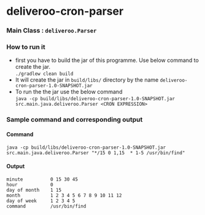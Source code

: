# deliveroo-cron-parser

### Main Class : `deliveroo.Parser`

### How to run it
- first you have to build the jar of this programme. Use below command to create the jar.<br>
    `./gradlew clean build`
- It will create the jar in `build/libs/` directory by the name `deliveroo-cron-parser-1.0-SNAPSHOT.jar`
- To run the the jar use the below command<br>
    `java -cp build/libs/deliveroo-cron-parser-1.0-SNAPSHOT.jar   src.main.java.deliveroo.Parser <CRON EXPRESSION>`


### Sample command and corresponding output
#### Command
`java -cp build/libs/deliveroo-cron-parser-1.0-SNAPSHOT.jar   src.main.java.deliveroo.Parser "*/15 0 1,15  * 1-5 /usr/bin/find"`
#### Output
```
minute          0 15 30 45
hour            0
day of month    1 15
month           1 2 3 4 5 6 7 8 9 10 11 12
day of week     1 2 3 4 5
command         /usr/bin/find
```